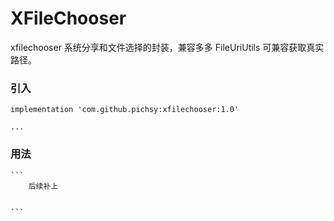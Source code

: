 # XFileChooser

xfilechooser 系统分享和文件选择的封装，兼容多多
FileUriUtils 可兼容获取真实路径。

### 引入

      
    implementation 'com.github.pichsy:xfilechooser:1.0'
    
    ...


### 用法

    ```
        后续补上
    
    
    ```